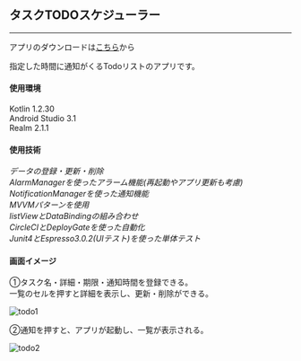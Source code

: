 ## タスクTODOスケジューラー
___

アプリのダウンロードは[こちら](https://play.google.com/store/apps/details?id=com.kumaydevelop.todoreminder)から

指定した時間に通知がくるTodoリストのアプリです。  

#### 使用環境
Kotlin 1.2.30  
Android Studio 3.1  
Realm 2.1.1  

#### 使用技術
*データの登録・更新・削除*  
*AlarmManagerを使ったアラーム機能(再起動やアプリ更新も考慮)*  
*NotificationManagerを使った通知機能*  
*MVVMパターンを使用*  
*listViewとDataBindingの組み合わせ*  
*CircleCIとDeployGateを使った自動化*  
*Junit4とEspresso3.0.2(UIテスト)を使った単体テスト* 

#### 画面イメージ

①タスク名・詳細・期限・通知時間を登録できる。  
  一覧のセルを押すと詳細を表示し、更新・削除ができる。  

![todo1](https://user-images.githubusercontent.com/20049397/61213995-a4bbe180-a741-11e9-9ffc-588079a9f5c5.gif)

②通知を押すと、アプリが起動し、一覧が表示される。  
  
![todo2](https://user-images.githubusercontent.com/20049397/61214124-03815b00-a742-11e9-9c89-118064cb42fd.gif)
